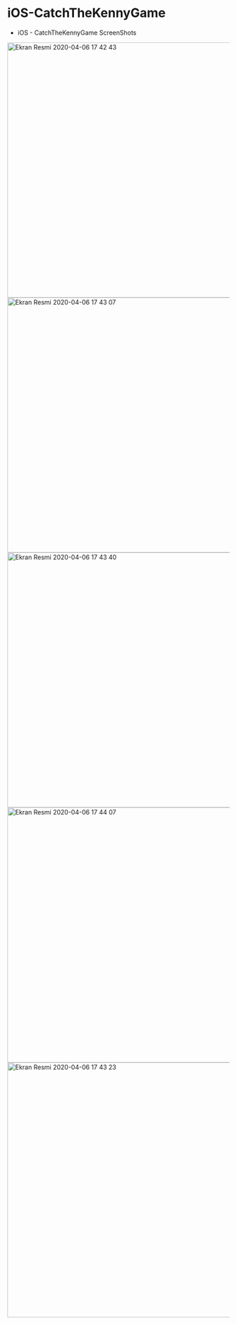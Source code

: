# iOS-CatchTheKennyGame
* iOS - CatchTheKennyGame ScreenShots

<img width="577" alt="Ekran Resmi 2020-04-06 17 42 43" src="https://user-images.githubusercontent.com/58694754/78573879-e8a3c900-7831-11ea-8ebc-89393bb0e01d.png">
<img width="577" alt="Ekran Resmi 2020-04-06 17 43 07" src="https://user-images.githubusercontent.com/58694754/78573904-f0636d80-7831-11ea-8b12-3b2604c66fab.png">
<img width="577" alt="Ekran Resmi 2020-04-06 17 43 40" src="https://user-images.githubusercontent.com/58694754/78573909-f1949a80-7831-11ea-9095-c3ab9d2d5238.png">
<img width="577" alt="Ekran Resmi 2020-04-06 17 44 07" src="https://user-images.githubusercontent.com/58694754/78573936-fbb69900-7831-11ea-8a96-dde07256d7ac.png">
<img width="577" alt="Ekran Resmi 2020-04-06 17 43 23" src="https://user-images.githubusercontent.com/58694754/78573959-0113e380-7832-11ea-8c0a-2317b0505276.png">

